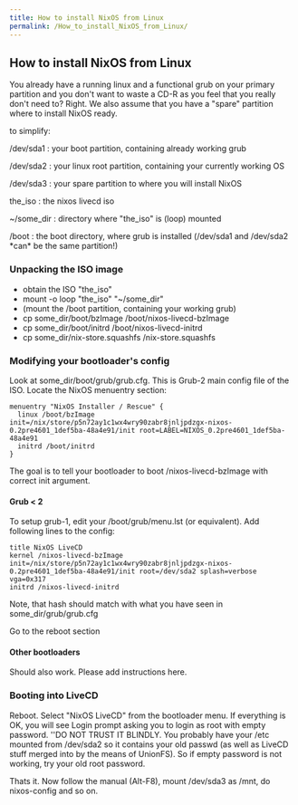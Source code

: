```yaml
---
title: How to install NixOS from Linux
permalink: /How_to_install_NixOS_from_Linux/
---
```


How to install NixOS from Linux
-------------------------------

You already have a running linux and a functional grub on your primary partition and you don't want to waste a CD-R as you feel that you really don't need to? Right. We also assume that you have a "spare" partition where to install NixOS ready.

to simplify:

/dev/sda1 : your boot partition, containing already working grub

/dev/sda2 : your linux root partition, containing your currently working OS

/dev/sda3 : your spare partition to where you will install NixOS

the_iso : the nixos livecd iso

~/some_dir : directory where "the_iso" is (loop) mounted

/boot : the boot directory, where grub is installed (/dev/sda1 and /dev/sda2 \*can\* be the same partition!)

### Unpacking the ISO image

-   obtain the ISO "the_iso"
-   mount -o loop "the_iso" "~/some_dir"
-   (mount the /boot partition, containing your working grub)
-   cp some_dir/boot/bzImage /boot/nixos-livecd-bzImage
-   cp some_dir/boot/initrd /boot/nixos-livecd-initrd
-   cp some_dir/nix-store.squashfs /nix-store.squashfs

### Modifying your bootloader's config

Look at some_dir/boot/grub/grub.cfg. This is Grub-2 main config file of the ISO. Locate the NixOS menuentry section:

    menuentry "NixOS Installer / Rescue" {
      linux /boot/bzImage init=/nix/store/p5n72ay1c1wx4wry90zabr8jnljpdzgx-nixos-0.2pre4601_1def5ba-48a4e91/init root=LABEL=NIXOS_0.2pre4601_1def5ba-48a4e91
      initrd /boot/initrd
    }

The goal is to tell your bootloader to boot /nixos-livecd-bzImage with correct init argument.

#### Grub &lt; 2

To setup grub-1, edit your /boot/grub/menu.lst (or equivalent). Add following lines to the config:

    title NixOS LiveCD
    kernel /nixos-livecd-bzImage init=/nix/store/p5n72ay1c1wx4wry90zabr8jnljpdzgx-nixos-0.2pre4601_1def5ba-48a4e91/init root=/dev/sda2 splash=verbose vga=0x317
    initrd /nixos-livecd-initrd

Note, that hash should match with what you have seen in some_dir/grub/grub.cfg

Go to the reboot section

#### Other bootloaders

Should also work. Please add instructions here.

### Booting into LiveCD

Reboot. Select "NixOS LiveCD" from the bootloader menu. If everything is OK, you will see Login prompt asking you to login as root with empty password. ''DO NOT TRUST IT BLINDLY. You probably have your /etc mounted from /dev/sda2 so it contains your old passwd (as well as LiveCD stuff merged into by the means of UnionFS). So if empty password is not working, try your old root password.

Thats it. Now follow the manual (Alt-F8), mount /dev/sda3 as /mnt, do nixos-config and so on.